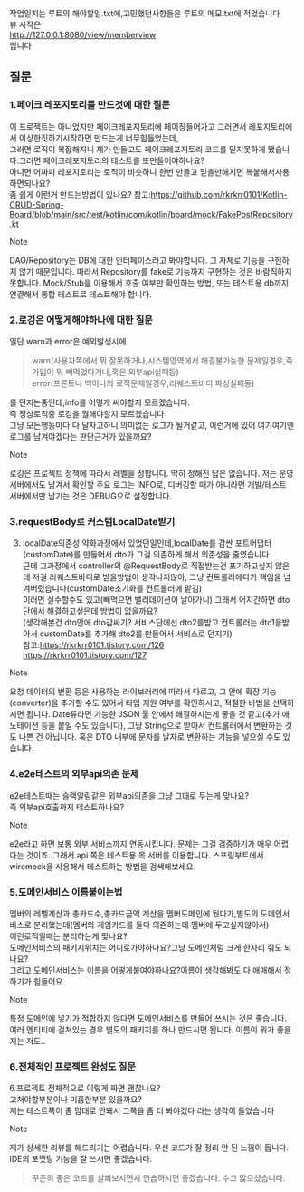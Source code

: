 작업일지는 루트의 해야할일.txt에,고민했던사항들은 루트의 메모.txt에 적었습니다  
뷰 시작은  
http://127.0.0.1:8080/view/memberview  
입니다  

## 질문  
### 1.페이크 레포지토리를 만드것에 대한 질문
이 프로젝트는 아니었지만 페이크레포지토리에 페이징들어가고 그러면서 레포지토리에서 이상한짓하기시작하면 만드는게 너무힘들었는데,  
그러면 로직이 복잡해지니 제가 만들고도 페이크레포지토리 코드를 믿지못하게 됐습니다.그러면 페이크레포지토리의 테스트를 또만들어야하나요?  
아니면 어짜피 레포지토리는 로직이 비슷하니 한번 만들고 믿을만해지면 복붙해서사용하면되나요?  
좀 쉽게 이런거 만드는방법이 있나요?
참고:https://github.com/rkrkrr0101/Kotlin-CRUD-Spring-Board/blob/main/src/test/kotlin/com/kotlin/board/mock/FakePostRepository.kt

> [!NOTE]  
> DAO/Repository는 DB에 대한 인터페이스라고 봐야합니다. 그 자체로 기능을 구현하지 않기 때문입니다. 따라서 Repository를 fake로 기능까지 구현하는 것은 바람직하지 못합니다.
> Mock/Stub을 이용해서 호출 여부만 확인하는 방법, 또는 테스트용 db까지 연결해서 통합 테스트로 테스트해야 합니다. 

### 2.로깅은 어떻게해야하나에 대한 질문  
일단 warn과 error은 예외발생시에
> warn(사용자쪽에서 뭐 잘못하거나,시스템영역에서 해결불가능한 문제일경우,즉 가입이 뭐 빼먹었다거나,혹은 외부api실패등)  
> error(프론트나 백이나의 로직문제일경우,리퀘스트바디 파싱실패등)  
> 
를 던지는중인데,info를 어떻게 써야할지 모르겠습니다.  
즉 정상로직중 로깅을 뭘해야할지 모르겠습니다  
그냥 모든행동마다 다 달자고하니 의미없는 로그가 될거같고,
이런거에 있어 여기여기엔 로그를 남겨야겠다는 판단근거가 있을까요?  

> [!NOTE]  
> 로깅은 프로젝트 정책에 따라서 레벨을 정합니다. 딱히 정해진 답은 없습니다. 
> 저는 운영서버에서도 남겨서 확인할 주요 로그는 INFO로, 디버깅할 때가 아니라면 개발/테스트 서버에서만 남기는 것은 DEBUG으로 설정합니다.

### 3.requestBody로 커스텀LocalDate받기
3. localDate의존성 약화과정에서 있었던일인데,localDate를 감싼 포트어댑터(customDate)를 만들어서 dto가 그걸 의존하게 해서 의존성을 줄였습니다  
   근데 그과정에서 controller의 @RequestBody로 직접받는건 포기하고싶지 않은데 저걸 리퀘스트바디로 받을방법이 생각나지않아,
   그냥 컨트롤러에다가 책임을 넘겨버렸습니다(customDate초기화를 컨트롤러에 맡김)  
   이러면 실수할수도 있고(빼먹으면 밸리데이션이 날아가니) 그래서 어지간하면 dto단에서 해결하고싶은데 방법이 없을까요?  
   (생각해본건 dto안에 dto감싸기? 서비스단에선 dto2를받고 컨트롤러는 dto1을받아서 customDate를 추가해 dto2를 만들어서 서비스로 던지기)  
   참고:https://rkrkrr0101.tistory.com/126   
   https://rkrkrr0101.tistory.com/127   

> [!NOTE]  
> 요청 데이터의 변환 등은 사용하는 라이브러리에 따라서 다르고, 그 안에 확장 기능(converter)을 추가할 수도 있어서 타입 지원 여부를 확인하시고, 적절한 바법을 선택하시면 됩니다.
> Date류라면 가능한 JSON 툴 안에서 해결하시는게 좋을 것 같고(추가 애노테이션 등을 붙일 수도 있습니다), 그냥 String으로 받아서 컨트롤러에서 변환하는 것도 나쁜 건 아닙니다.
> 혹은 DTO 내부에 문자를 날자로 변환하는 기능을 넣으실 수도 있습니다. 


### 4.e2e테스트의 외부api의존 문제  
e2e테스트때는 슬랙알림같은 외부api의존을 그냥 그대로 두는게 맞나요?  
즉 외부api호출까지 테스트하나요?  

> [!NOTE]  
> e2e라고 하면 보통 외부 서비스까지 연동시킵니다. 문제는 그걸 검증하기가 매우 어렵다는 것이죠.
> 그래서 api 쪽은 테스트용 목 서버를 이용합니다. 스프링부트에서 wiremock을 사용해서 테스트하는 방법을 검색해보세요. 

### 5.도메인서비스 이름붙이는법  
멤버의 레벨계산과 총카드수,총카드금액 계산을 멤버도메인에 뒀다가,별도의 도메인서비스로 분리했는데(멤버와 게임카드를 둘다 의존하는데 멤버에 두고싶지않아서)  
이런로직일때는 분리하는게 맞나요?  
도메인서비스의 패키지위치는 어디로가야하나요?그냥 도메인처럼 크게 한자리 줘도 되나요?  
그리고 도메인서비스는 이름을 어떻게붙여야하나요?이름이 생각해봐도 다 애매해서 정하기가 힘들어요  

> [!NOTE]  
> 특정 도메인에 넣기가 적합하지 않다면 도메인서비스를 만들어 쓰시는 것은 좋습니다. 여러 엔티티에 걸쳐있는 경우 별도의 패키지를 하나 만드시면 됩니다. 이름이 뭐가 좋을지는 저도..


### 6.전체적인 프로젝트 완성도 질문  
6.프로젝트 전체적으로 이렇게 짜면 괜찮나요?  
고쳐야할부분이나 미흡한부분 있을까요?  
저는 테스트쪽이 좀 맘대로 안돼서 그쪽을 좀 더 봐야겠다 라는 생각이 들었습니다  

> [!NOTE]  
> 제가 상세한 리뷰를 해드리기는 어렵습니다.
> 우선 코드가 잘 정리 안 된 느낌이 듭니다. IDE의 포맷팅 기능을 잘 쓰시면 좋겠습니다.
> > 꾸준히 좋은 코드를 살펴보시면서 연습하시면 좋겠습니다. 
> 수고 많으셨습니다.

